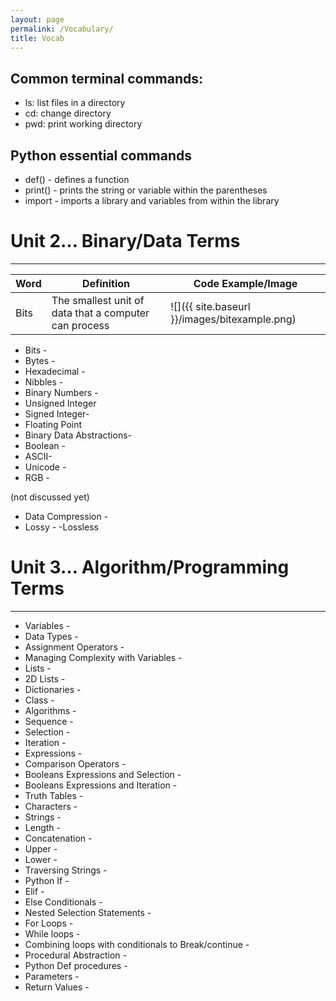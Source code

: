 ```yaml
---
layout: page
permalink: /Vocabulary/
title: Vocab
--- 
```


## Common terminal commands:

- ls: list files in a directory
- cd: change directory
- pwd: print working directory


## Python essential commands

- def() - defines a function
- print() - prints the string or variable within the parentheses
- import - imports a library and variables from within the library

# Unit 2… Binary/Data Terms
---------------

| Word | Definition | Code Example/Image |
|-|-|-|
| Bits | The smallest unit of data that a computer can process | ![]({{ site.baseurl }}/images/bitexample.png) |

- Bits - 
- Bytes - 
- Hexadecimal -
- Nibbles -
- Binary Numbers - 
- Unsigned Integer
- Signed Integer-
- Floating Point
- Binary Data Abstractions-
- Boolean -  
- ASCII- 
- Unicode -  
- RGB -

(not discussed yet)
- Data Compression - 
- Lossy -
-Lossless

# Unit 3… Algorithm/Programming Terms
-------------------
- Variables - 
- Data Types - 
- Assignment Operators - 
- Managing Complexity with Variables - 
- Lists - 
- 2D Lists - 
- Dictionaries -
- Class - 
- Algorithms - 
- Sequence - 
- Selection - 
- Iteration - 
- Expressions - 
- Comparison Operators - 
- Booleans Expressions and Selection - 
- Booleans Expressions and Iteration - 
- Truth Tables - 
- Characters -
- Strings -
- Length -
- Concatenation -
- Upper -
- Lower -
- Traversing Strings -
- Python If -
- Elif - 
- Else Conditionals - 
- Nested Selection Statements -
- For Loops -
- While loops -  
- Combining loops with conditionals to Break/continue -
- Procedural Abstraction - 
- Python Def procedures -
- Parameters -
- Return Values -